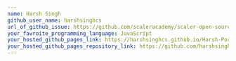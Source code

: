 ```yaml
---
name: Harsh Singh
github_user_name: harshsinghcs
url_of_github_issue: https://github.com/scaleracademy/scaler-open-source-september-challenge/issues/27
your_favroite_programming_language: JavaScript
your_hosted_github_pages_link: https://harshsinghcs.github.io/Harsh-Portfolio/
your_hosted_github_pages_repository_link: https://github.com/harshsinghcs/Harsh-Portfolio#harsh-portfolio
---
```

